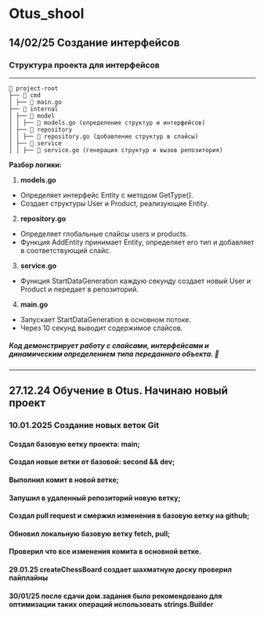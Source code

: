 # Otus_shool
## 14/02/25 Создание интерфейсов
### Структура проекта для интерфейсов
-----------------------------------------------------------

```
📂 project-root
├── 📂 cmd
│ ├── 📝 main.go
├── 📂 internal
│ ├── 📂 model
│ │ ├── 📝 models.go (определение структур и интерфейсов)
│ ├── 📂 repository
│ │ ├── 📝 repository.go (добавление структур в слайсы)
│ ├── 📂 service
│ │ ├── 📝 service.go (генерация структур и вызов репозитория)
```
 **Разбор логики:**
  1. **models.go**
   - Определяет интерфейс Entity с методом GetType().
   - Создает структуры User и Product, реализующие Entity.

  2. **repository.go**
   - Определяет глобальные слайсы users и products.
   - Функция AddEntity принимает Entity, определяет его тип и добавляет в соответствующий слайс.

  3. **service.go**
   - Функция StartDataGeneration каждую секунду создает 
     новый User и Product и передает в репозиторий.

  4. **main.go**
   - Запускает StartDataGeneration в основном потоке.
   - Через 10 секунд выводит содержимое слайсов.
##### Код демонстрирует работу с слайсами, интерфейсами и динамическим определением типа переданного объекта. 🚀
-------------------------------------------------------------------------------------------------------------


## 27.12.24 Обучение в Otus. Начинаю новый проект
### 10.01.2025 Создание новых веток Git
#### Создал базовую ветку проекта: main;
#### Создал новые ветки от базовой: second && dev;
#### Выполнил комит в новой ветке;
#### Запушил в удаленный репозиторий новую ветку;
#### Создал pull request и смержил изменения в базовую ветку на github;
#### Обновил локальную базовую ветку fetch, pull;
#### Проверил что все изменения комита в основной ветке.
#### 29.01.25 createChessBoard создает шахматную доску проверил пайплайны
#### 30/01/25 после сдачи дом.задания было рекомендовано для оптимизации таких операций использовать strings.Builder

